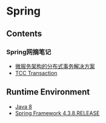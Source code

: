 # Spring

## Contents

### Spring网摘笔记
- [微服务架构的分布式事务解决方案](distributed-transaction/README.md)
- [TCC Transaction](tcc-transaction/README.md)

## Runtime Environment
- [Java 8](http://www.oracle.com/technetwork/java/javase/downloads/jdk8-downloads-2133151.html)
- [Spring Framework 4.3.8.RELEASE](http://projects.spring.io/spring-framework)
